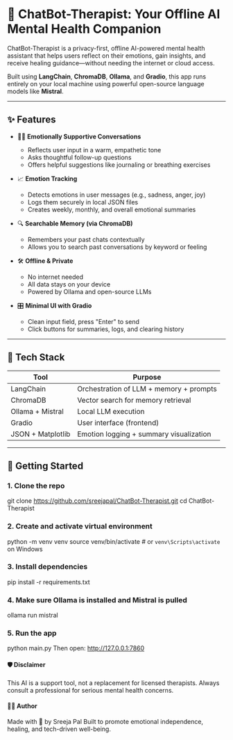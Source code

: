 # 🧠 ChatBot-Therapist: Your Offline AI Mental Health Companion

ChatBot-Therapist is a privacy-first, offline AI-powered mental health assistant that helps users reflect on their emotions, gain insights, and receive healing guidance—without needing the internet or cloud access.

Built using **LangChain**, **ChromaDB**, **Ollama**, and **Gradio**, this app runs entirely on your local machine using powerful open-source language models like **Mistral**.

---

## ✨ Features

- 🧘‍♀️ **Emotionally Supportive Conversations**
  - Reflects user input in a warm, empathetic tone
  - Asks thoughtful follow-up questions
  - Offers helpful suggestions like journaling or breathing exercises

- 📈 **Emotion Tracking**
  - Detects emotions in user messages (e.g., sadness, anger, joy)
  - Logs them securely in local JSON files
  - Creates weekly, monthly, and overall emotional summaries

- 🔍 **Searchable Memory (via ChromaDB)**
  - Remembers your past chats contextually
  - Allows you to search past conversations by keyword or feeling

- 🛠️ **Offline & Private**
  - No internet needed
  - All data stays on your device
  - Powered by Ollama and open-source LLMs

- 🎛️ **Minimal UI with Gradio**
  - Clean input field, press "Enter" to send
  - Click buttons for summaries, logs, and clearing history

---

## 🧠 Tech Stack

| Tool               | Purpose                                   |
|--------------------|-------------------------------------------|
| LangChain          | Orchestration of LLM + memory + prompts   |
| ChromaDB           | Vector search for memory retrieval        |
| Ollama + Mistral   | Local LLM execution                       |
| Gradio             | User interface (frontend)                 |
| JSON + Matplotlib  | Emotion logging + summary visualization   |

---

## 🚀 Getting Started

### 1. Clone the repo
git clone https://github.com/sreejapal/ChatBot-Therapist.git
cd ChatBot-Therapist

### 2. Create and activate virtual environment
python -m venv venv
source venv/bin/activate    # or `venv\Scripts\activate` on Windows

### 3. Install dependencies
pip install -r requirements.txt

### 4. Make sure Ollama is installed and Mistral is pulled
ollama run mistral

### 5. Run the app
python main.py
Then open: http://127.0.0.1:7860

#### 🛡️ Disclaimer
This AI is a support tool, not a replacement for licensed therapists. Always consult a professional for serious mental health concerns.

#### 👩‍💻 Author
Made with 💙 by Sreeja Pal
Built to promote emotional independence, healing, and tech-driven well-being.

